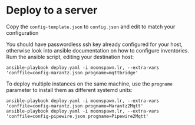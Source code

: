 # Deploy to a server

Copy the `config-template.json` to `config.json` and edit to match your configuration

You should have passwordless ssh key already configured for your host, otherwise look into ansible documentation on how to configure inventories.
Rum the ansible script, editing your destination host:

```shell
ansible-playbook deploy.yaml -i moonspawn.lr, --extra-vars 'conffile=config-marantz.json progname=mqttbridge'
```

To deploy multiple instances on the same machine, use the `progname` parameter to install them as different systemd units:

```shell
ansible-playbook deploy.yaml -i moonspawn.lr, --extra-vars 'conffile=config-marantz.json progname=Marantz2Mqtt'
ansible-playbook deploy.yaml -i moonspawn.lr, --extra-vars 'conffile=config-pipewire.json progname=Pipewire2Mqtt'
```